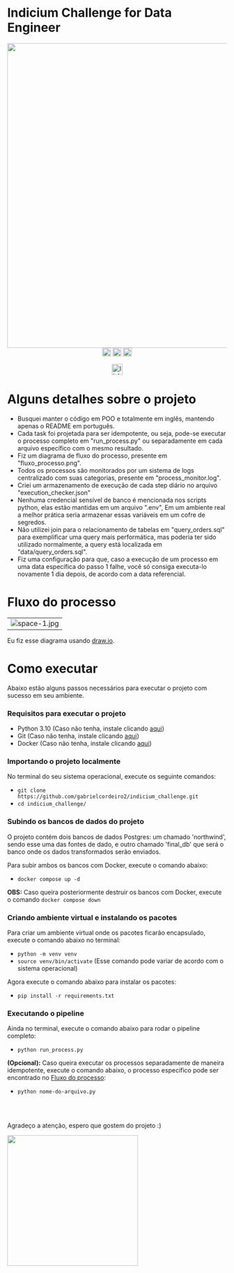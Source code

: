 # Indicium Challenge for Data Engineer 

<div align="center">
  <img width="700em" src="https://github.com/gabrielcordeiro2/indicium_challenge/assets/100642061/50e0a18e-49ad-4950-9498-303b0a386d42">
</div>

<div align="center">
  <img height='20' src='https://img.shields.io/github/stars/gabrielcordeiro2/indicium_challenge.svg' />
  <img height='20' src='https://img.shields.io/badge/License-MIT-red.svg' />
  <img height='20' src='https://img.shields.io/github/forks/gabrielcordeiro2/indicium_challenge.svg' />

  [<img height='25' src='https://img.shields.io/badge/LinkedIn-000?style=for-the-badge&logo=linkedin&logoColor=blue' alt='linkedin'>](https://www.linkedin.com/in/gabrielcdev/)
</div>

  

# Alguns detalhes sobre o projeto
- Busquei manter o código em POO e totalmente em inglês, mantendo apenas o README em português.
- Cada task foi projetada para ser idempotente, ou seja, pode-se executar o processo completo em "run_process.py" ou separadamente em cada arquivo específico com o mesmo resultado.
- Fiz um diagrama de fluxo do processo, presente em "fluxo_processo.png".
- Todos os processos são monitorados por um sistema de logs centralizado com suas categorias, presente em "process_monitor.log".
- Criei um armazenamento de execução de cada step diário no arquivo "execution_checker.json"
- Nenhuma credencial sensível de banco é mencionada nos scripts python, elas estão mantidas em um arquivo ".env", Em um ambiente real a melhor prática seria armazenar essas variáveis em um cofre de segredos.
- Não utilizei join para o relacionamento de tabelas em "query_orders.sql" para exemplificar uma query mais performática, mas poderia ter sido utilizado normalmente, a query está localizada em "data/query_orders.sql".
- Fiz uma configuração para que, caso a execução de um processo em uma data específica do passo 1 falhe, você só consiga executa-lo novamente 1 dia depois, de acordo com a data referencial.

# Fluxo do processo

||
|:--:|
|![space-1.jpg](https://github.com/gabrielcordeiro2/indicium_challenge/assets/100642061/7d6db294-6b28-44f6-989c-aeae544691ac)|
Eu fiz esse diagrama usando [draw.io](https://www.drawio.com/).


# Como executar

Abaixo estão alguns passos necessários para executar o projeto com sucesso em seu ambiente.

### Requisitos para executar o projeto

- Python 3.10 (Caso não tenha, instale clicando [aqui](https://www.python.org/downloads/release/python-3100/))
- Git (Caso não tenha, instale clicando [aqui](https://git-scm.com/downloads))
- Docker (Caso não tenha, instale clicando [aqui](https://www.docker.com/products/docker-desktop/))


### Importando o projeto localmente

No terminal do seu sistema operacional, execute os seguinte comandos:
- `git clone https://github.com/gabrielcordeiro2/indicium_challenge.git`
- `cd indicium_challenge/`

### Subindo os bancos de dados do projeto

O projeto contém dois bancos de dados Postgres: um chamado 'northwind', sendo esse uma das fontes de dado, e outro chamado 'final_db' que será o banco onde os dados transformados serão enviados.

Para subir ambos os bancos com Docker, execute o comando abaixo:
- `docker compose up -d`

**OBS:** Caso queira posteriormente destruir os bancos com Docker, execute o comando `docker compose down`

### Criando ambiente virtual e instalando os pacotes

Para criar um ambiente virtual onde os pacotes ficarão encapsulado, execute o comando abaixo no terminal:
- `python -m venv venv`
- `source venv/bin/activate` (Esse comando pode variar de acordo com o sistema operacional)

Agora execute o comando abaixo para instalar os pacotes:
- `pip install -r requirements.txt`

### Executando o pipeline

Ainda no terminal, execute o comando abaixo para rodar o pipeline completo:
- `python run_process.py`

**(Opcional):** Caso queira executar os processos separadamente de maneira idempotente, execute o comando abaixo, o processo especifico pode ser encontrado no [Fluxo do processo](https://github.com/gabrielcordeiro2/indicium_challenge/assets/100642061/7d6db294-6b28-44f6-989c-aeae544691ac):
- `python nome-do-arquivo.py`

<br>
<br>

Agradeço a atenção, espero que gostem do projeto :)

<div align="left">
  <img height="300em" src="https://github.com/gabrielcordeiro2/indicium_challenge/assets/100642061/df9ed575-f5c3-44ce-b83d-63e618e1a4ed">
</div>


